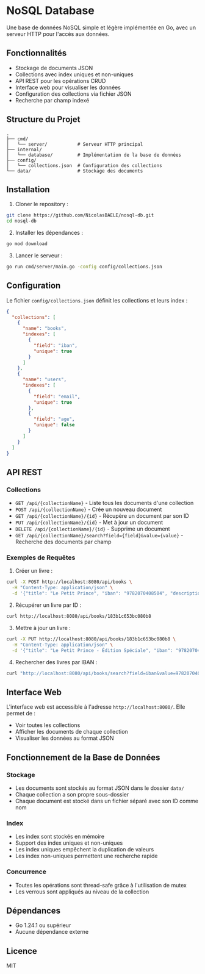 # NoSQL Database

Une base de données NoSQL simple et légère implémentée en Go, avec un serveur HTTP pour l'accès aux données.

## Fonctionnalités

- Stockage de documents JSON
- Collections avec index uniques et non-uniques
- API REST pour les opérations CRUD
- Interface web pour visualiser les données
- Configuration des collections via fichier JSON
- Recherche par champ indexé

## Structure du Projet

```
.
├── cmd/
│   └── server/           # Serveur HTTP principal
├── internal/
│   └── database/         # Implémentation de la base de données
├── config/
│   └── collections.json  # Configuration des collections
└── data/                 # Stockage des documents
```

## Installation

1. Cloner le repository :
```bash
git clone https://github.com/NicolasBAELE/nosql-db.git
cd nosql-db
```

2. Installer les dépendances :
```bash
go mod download
```

3. Lancer le serveur :
```bash
go run cmd/server/main.go -config config/collections.json
```

## Configuration

Le fichier `config/collections.json` définit les collections et leurs index :

```json
{
  "collections": [
    {
      "name": "books",
      "indexes": [
        {
          "field": "iban",
          "unique": true
        }
      ]
    },
    {
      "name": "users",
      "indexes": [
        {
          "field": "email",
          "unique": true
        },
        {
          "field": "age",
          "unique": false
        }
      ]
    }
  ]
}
```

## API REST

### Collections

- `GET /api/{collectionName}` - Liste tous les documents d'une collection
- `POST /api/{collectionName}` - Crée un nouveau document
- `GET /api/{collectionName}/{id}` - Récupère un document par son ID
- `PUT /api/{collectionName}/{id}` - Met à jour un document
- `DELETE /api/{collectionName}/{id}` - Supprime un document
- `GET /api/{collectionName}/search?field={field}&value={value}` - Recherche des documents par champ

### Exemples de Requêtes

1. Créer un livre :
```bash
curl -X POST http://localhost:8080/api/books \
  -H "Content-Type: application/json" \
  -d '{"title": "Le Petit Prince", "iban": "9782070408504", "description": "Un classique de la littérature"}'
```

2. Récupérer un livre par ID :
```bash
curl http://localhost:8080/api/books/183b1c653bc080b8
```

3. Mettre à jour un livre :
```bash
curl -X PUT http://localhost:8080/api/books/183b1c653bc080b8 \
  -H "Content-Type: application/json" \
  -d '{"title": "Le Petit Prince - Édition Spéciale", "iban": "9782070408504"}'
```

4. Rechercher des livres par IBAN :
```bash
curl "http://localhost:8080/api/books/search?field=iban&value=9782070408504"
```

## Interface Web

L'interface web est accessible à l'adresse `http://localhost:8080/`. Elle permet de :
- Voir toutes les collections
- Afficher les documents de chaque collection
- Visualiser les données au format JSON

## Fonctionnement de la Base de Données

### Stockage

- Les documents sont stockés au format JSON dans le dossier `data/`
- Chaque collection a son propre sous-dossier
- Chaque document est stocké dans un fichier séparé avec son ID comme nom

### Index

- Les index sont stockés en mémoire
- Support des index uniques et non-uniques
- Les index uniques empêchent la duplication de valeurs
- Les index non-uniques permettent une recherche rapide

### Concurrence

- Toutes les opérations sont thread-safe grâce à l'utilisation de mutex
- Les verrous sont appliqués au niveau de la collection

## Dépendances

- Go 1.24.1 ou supérieur
- Aucune dépendance externe

## Licence

MIT 
